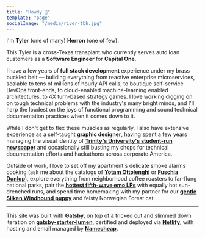 ```yaml
---
title: "Howdy 👋"
template: "page"
socialImage: "/media/river-tbh.jpg"
---
```


I'm **Tyler** (one of many) **Herron** (one of few).

This Tyler is a cross-Texas transplant who currently serves auto loan customers as a **Software Engineer** for **Capital One**.

I have a few years of **full stack development** experience under my brass buckled belt — building everything from reactive enterprise microservices, scalable to tens of millions of hourly API calls, to boutique self-service DevOps front-ends, to cloud-enabled machine-learning enabled architectures, to 4X turn-based strategy games. I love working digging on on tough technical problems with the industry's many bright minds, and I'll harp the loudest on the joys of functional programming and sound technical documentation practices when it comes down to it.

While I don't get to flex these muscles as regularly, I also have extensive experience as a self-taught **graphic designer**, having spent a few years managing the visual identity of **[Trinity's University's student-run newspaper](https://trinitonian.com)** and occasionally still busting my chops for technical documentation efforts and hackathons across corporate America.

Outside of work, I love to set off my apartment's delicate smoke alarms cooking (ask me about the catalogs of **[Yotam Ottolenghi](https://www.theguardian.com/food/2020/feb/29/yotam-ottolenghi-winter-vegetable-recipes-celeriac-cafe-de-paris-sauce-tomato-barley-stew-tunisian-potato-beans)** or **[Fuschia Dunlop](https://www.theguardian.com/food/2019/nov/09/sichuan-recipes-fuchsia-dunlop-chicken-prawn-minced-pork)**), explore everything from neighborhood coffee roasters to far-flung national parks, pair the **[hottest fifth-wave emo LPs](https://www.youtube.com/watch?v=2O5CoajpOGI)** with equally hot sun-drenched runs, and spend time homemaking with my partner for our **[gentle Silken Windhound puppy](https://www.instagram.com/charathewindhound/)** and feisty Norwegian Forest cat.

<hr>

This site was built with **[Gatsby](https://www.gatsbyjs.com/)**, on top of a tricked out and slimmed down iteration on **[gatsby-starter-lumen](https://github.com/alxshelepenok/gatsby-starter-lumen)**, certified and deployed via **[Netlify](https://www.netlify.com/with/gatsby/)**, with hosting and email managed by **[Namecheap](https://www.namecheap.com)**.

<!-- ![At the river.](/media/river-tbh.jpg) -->